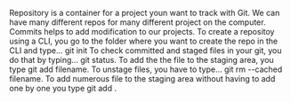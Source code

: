 Repository is a container for a project youn want to track with Git. We can have many different repos for many different project on the computer.
Commits helps to add modification to our projects.
To create a repositoy using a CLI, you go to the folder where you want to create the repo in the CLI and type... git init
To check committed and staged files in your git, you do that by typing... git status.
To add the the file to the staging area, you type git add filename.
To unstage files, you have to type... git rm --cached filename.
To add numerous file to the staging area without having to add one by one you type git add .